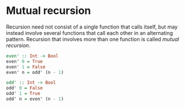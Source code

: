 # Mutual recursion

Recursion need not consist of a single function that calls itself, but may instead involve several functions that call each other in an alternating pattern. Recursion that involves more than one function is called *mutual recursion*.

```hs
even' :: Int -> Bool
even' 0 = True
even' 1 = False
even' n = odd' (n - 1)

odd' :: Int -> Bool
odd' 0 = False
odd' 1 = True
odd' n = even' (n - 1)
```
